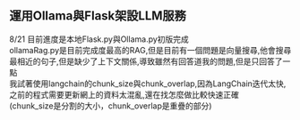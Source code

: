 運用Ollama與Flask架設LLM服務
--------------------------
8/21
目前進度是本地Flask.py與Ollama.py初版完成  
ollamaRag.py是目前完成度最高的RAG,但是目前有一個問題是向量搜尋,他會搜尋最相近的句子,但是缺少了上下文關係,導致雖然有回答道我的問題,但是只回答了一點   
我試著使用langchain的chunk_size與chunk_overlap,因為LangChain迭代太快,之前的程式需要更新網上的資料太混亂,還在找怎麼做比較快速正確  
(chunk_size是分割的大小，chunk_overlap是重疊的部分)  

